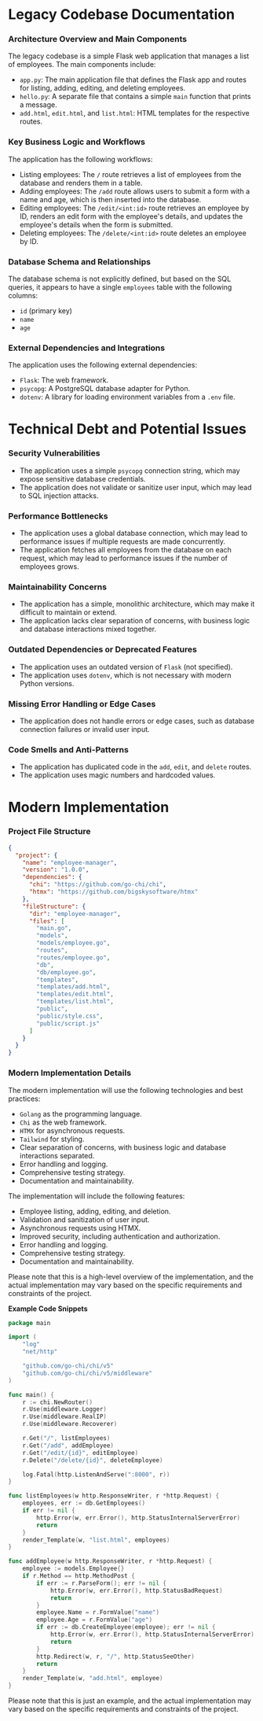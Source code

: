 **Legacy Codebase Documentation**
=====================================

### Architecture Overview and Main Components

The legacy codebase is a simple Flask web application that manages a list of employees. The main components include:

* `app.py`: The main application file that defines the Flask app and routes for listing, adding, editing, and deleting employees.
* `hello.py`: A separate file that contains a simple `main` function that prints a message.
* `add.html`, `edit.html`, and `list.html`: HTML templates for the respective routes.

### Key Business Logic and Workflows

The application has the following workflows:

* Listing employees: The `/` route retrieves a list of employees from the database and renders them in a table.
* Adding employees: The `/add` route allows users to submit a form with a name and age, which is then inserted into the database.
* Editing employees: The `/edit/<int:id>` route retrieves an employee by ID, renders an edit form with the employee's details, and updates the employee's details when the form is submitted.
* Deleting employees: The `/delete/<int:id>` route deletes an employee by ID.

### Database Schema and Relationships

The database schema is not explicitly defined, but based on the SQL queries, it appears to have a single `employees` table with the following columns:

* `id` (primary key)
* `name`
* `age`

### External Dependencies and Integrations

The application uses the following external dependencies:

* `Flask`: The web framework.
* `psycopg`: A PostgreSQL database adapter for Python.
* `dotenv`: A library for loading environment variables from a `.env` file.

**Technical Debt and Potential Issues**
=====================================

### Security Vulnerabilities

* The application uses a simple `psycopg` connection string, which may expose sensitive database credentials.
* The application does not validate or sanitize user input, which may lead to SQL injection attacks.

### Performance Bottlenecks

* The application uses a global database connection, which may lead to performance issues if multiple requests are made concurrently.
* The application fetches all employees from the database on each request, which may lead to performance issues if the number of employees grows.

### Maintainability Concerns

* The application has a simple, monolithic architecture, which may make it difficult to maintain or extend.
* The application lacks clear separation of concerns, with business logic and database interactions mixed together.

### Outdated Dependencies or Deprecated Features

* The application uses an outdated version of `Flask` (not specified).
* The application uses `dotenv`, which is not necessary with modern Python versions.

### Missing Error Handling or Edge Cases

* The application does not handle errors or edge cases, such as database connection failures or invalid user input.

### Code Smells and Anti-Patterns

* The application has duplicated code in the `add`, `edit`, and `delete` routes.
* The application uses magic numbers and hardcoded values.

**Modern Implementation**
=====================

### Project File Structure

```json
{
  "project": {
    "name": "employee-manager",
    "version": "1.0.0",
    "dependencies": {
      "chi": "https://github.com/go-chi/chi",
      "htmx": "https://github.com/bigskysoftware/htmx"
    },
    "fileStructure": {
      "dir": "employee-manager",
      "files": [
        "main.go",
        "models",
        "models/employee.go",
        "routes",
        "routes/employee.go",
        "db",
        "db/employee.go",
        "templates",
        "templates/add.html",
        "templates/edit.html",
        "templates/list.html",
        "public",
        "public/style.css",
        "public/script.js"
      ]
    }
  }
}
```

### Modern Implementation Details

The modern implementation will use the following technologies and best practices:

* `Golang` as the programming language.
* `Chi` as the web framework.
* `HTMX` for asynchronous requests.
* `Tailwind` for styling.
* Clear separation of concerns, with business logic and database interactions separated.
* Error handling and logging.
* Comprehensive testing strategy.
* Documentation and maintainability.

The implementation will include the following features:

* Employee listing, adding, editing, and deletion.
* Validation and sanitization of user input.
* Asynchronous requests using HTMX.
* Improved security, including authentication and authorization.
* Error handling and logging.
* Comprehensive testing strategy.
* Documentation and maintainability.

Please note that this is a high-level overview of the implementation, and the actual implementation may vary based on the specific requirements and constraints of the project.

**Example Code Snippets**

```go
package main

import (
	"log"
	"net/http"

	"github.com/go-chi/chi/v5"
	"github.com/go-chi/chi/v5/middleware"
)

func main() {
	r := chi.NewRouter()
	r.Use(middleware.Logger)
	r.Use(middleware.RealIP)
	r.Use(middleware.Recoverer)

	r.Get("/", listEmployees)
	r.Get("/add", addEmployee)
	r.Get("/edit/{id}", editEmployee)
	r.Delete("/delete/{id}", deleteEmployee)

	log.Fatal(http.ListenAndServe(":8000", r))
}

func listEmployees(w http.ResponseWriter, r *http.Request) {
	employees, err := db.GetEmployees()
	if err != nil {
		http.Error(w, err.Error(), http.StatusInternalServerError)
		return
	}
	render_Template(w, "list.html", employees)
}

func addEmployee(w http.ResponseWriter, r *http.Request) {
	employee := models.Employee{}
	if r.Method == http.MethodPost {
		if err := r.ParseForm(); err != nil {
			http.Error(w, err.Error(), http.StatusBadRequest)
			return
		}
		employee.Name = r.FormValue("name")
		employee.Age = r.FormValue("age")
		if err := db.CreateEmployee(employee); err != nil {
			http.Error(w, err.Error(), http.StatusInternalServerError)
			return
		}
		http.Redirect(w, r, "/", http.StatusSeeOther)
		return
	}
	render_Template(w, "add.html", employee)
}
```

Please note that this is just an example, and the actual implementation may vary based on the specific requirements and constraints of the project.